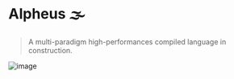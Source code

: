 # Alpheus 🌫️
> A multi-paradigm high-performances compiled language in construction.

![image](https://github.com/reg1um/alpheus/assets/77502243/97d47f20-0b6b-49b9-98fb-dabc40c27fef)
